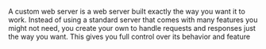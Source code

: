 A custom web server is a web server built exactly the way you want it to work. Instead of using a standard server that comes with many features you might not need, you create your own to handle requests and responses just the way you want. This gives you full control over its behavior and feature

